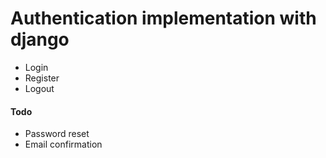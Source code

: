 # Authentication implementation with django

- Login
- Register
- Logout

#### Todo

- Password reset
- Email confirmation
